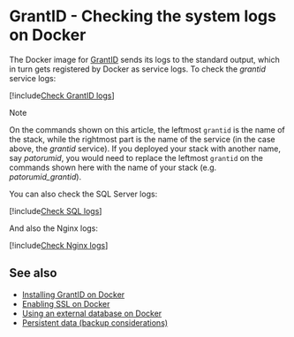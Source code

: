 ﻿# GrantID - Checking the system logs on Docker

The Docker image for [GrantID](../index.md) sends its logs to the standard output, which in turn gets registered
by Docker as service logs. To check the *grantid* service logs:

[!include[Check GrantID logs](../../../../../includes/grant-id/docker/check-logs-grantid.md)]

> [!NOTE]
> On the commands shown on this article, the leftmost `grantid` is the name of the stack, while the rightmost part is the name
> of the service (in the case above, the *grantid* service). If you deployed your stack with another name, say *patorumid*, you
> would need to replace the leftmost `grantid` on the commands shown here with the name of your stack (e.g. *patorumid_grantid*).

You can also check the SQL Server logs:

[!include[Check SQL logs](../../../../../includes/grant-id/docker/check-logs-sql.md)]

And also the Nginx logs:

[!include[Check Nginx logs](../../../../../includes/grant-id/docker/check-logs-nginx.md)]

## See also

* [Installing GrantID on Docker](index.md)
* [Enabling SSL on Docker](enable-ssl.md)
* [Using an external database on Docker](external-db.md)
* [Persistent data (backup considerations)](persistent-data.md)
